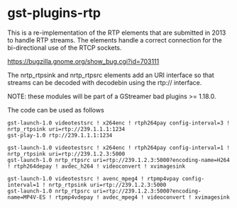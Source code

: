# gst-plugins-rtp

This is a re-implementation of the RTP elements that are submitted in
2013 to handle RTP streams. The elements handle a correct connection
for the bi-directional use of the RTCP sockets.

https://bugzilla.gnome.org/show_bug.cgi?id=703111

The nrtp_rtpsink and nrtp_rtpsrc elements add an URI interface so that streams
can be decoded with decodebin using the rtp:// interface.

NOTE: these modules will be part of a GStreamer bad plugins >= 1.18.0.

The code can be used as follows

```
gst-launch-1.0 videotestsrc ! x264enc ! rtph264pay config-interval=3 ! nrtp_rtpsink uri=rtp://239.1.1.1:1234
gst-play-1.0 rtp://239.1.1.1:1234

gst-launch-1.0 videotestsrc ! x264enc ! rtph264pay config-interval=1 ! nrtp_rtpsink uri=rtp://239.1.2.3:5000
gst-launch-1.0 nrtp_rtpsrc uri=rtp://239.1.2.3:5000?encoding-name=H264 ! rtph264depay ! avdec_h264 ! videoconvert ! xvimagesink

gst-launch-1.0 videotestsrc ! avenc_mpeg4 ! rtpmp4vpay config-interval=1 ! nrtp_rtpsink uri=rtp://239.1.2.3:5000
gst-launch-1.0 nrtp_rtpsrc uri=rtp://239.1.2.3:5000?encoding-name=MP4V-ES ! rtpmp4vdepay ! avdec_mpeg4 ! videoconvert ! xvimagesink

```
